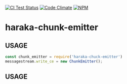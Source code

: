[![CI Test Status][ci-img]][ci-url]
[![Code Climate][clim-img]][clim-url]
[![NPM][npm-img]][npm-url]

# haraka-chunk-emitter


## USAGE

```js
const chunk_emitter = require('haraka-chuck-emitter')
messagestream.write_ce = new ChunkEmitter();
```

## USAGE


<!-- leave these buried at the bottom of the document -->
[ci-img]: https://github.com/haraka/haraka-chunk-emitter/actions/workflows/ci.yml/badge.svg
[ci-url]: https://github.com/haraka/haraka-chunk-emitter/actions/workflows/ci.yml
[clim-img]: https://codeclimate.com/github/haraka/haraka-chunk-emitter/badges/gpa.svg
[clim-url]: https://codeclimate.com/github/haraka/haraka-chunk-emitter
[npm-img]: https://nodei.co/npm/haraka-chunk-emitter.png
[npm-url]: https://www.npmjs.com/package/haraka-chunk-emitter
